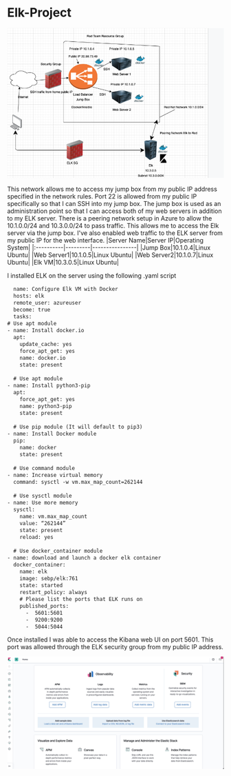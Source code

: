# Elk-Project
![ELK Network](ELK%20Network.png)

This network allows me to access my jump box from my public IP address specified in the network rules. Port 22 is allowed from my public IP specifically so that I can SSH into my jump box. The jump box is used as an administration point so that I can access both of my web servers in addition to my ELK server. There is a peering network setup in Azure to allow the 10.1.0.0/24 and 10.3.0.0/24 to pass traffic. This allows me to access the Elk server via the jump box. I've also enabled web traffic to the ELK server from my public IP for the web interface. 
|Server Name|Server IP|Operating System|
|:----------|---------|----------------|
|Jump Box|10.1.0.4|Linux Ubuntu|
|Web Server1|10.1.0.5|Linux Ubuntu|
|Web Server2|10.1.0.7|Linux Ubuntu|
|Elk VM|10.3.0.5|Linux Ubuntu|

I installed ELK on the server using the following .yaml script 

      name: Configure Elk VM with Docker
      hosts: elk
      remote_user: azureuser
      become: true
      tasks:
    # Use apt module
    - name: Install docker.io
      apt:
        update_cache: yes
        force_apt_get: yes
        name: docker.io
        state: present

      # Use apt module
    - name: Install python3-pip
      apt:
        force_apt_get: yes
        name: python3-pip
        state: present

      # Use pip module (It will default to pip3)
    - name: Install Docker module
      pip:
        name: docker
        state: present

      # Use command module
    - name: Increase virtual memory
      command: sysctl -w vm.max_map_count=262144

      # Use sysctl module
    - name: Use more memory
      sysctl:
        name: vm.max_map_count
        value: “262144”
        state: present
        reload: yes

      # Use docker_container module
    - name: download and launch a docker elk container
      docker_container:
        name: elk
        image: sebp/elk:761
        state: started
        restart_policy: always
        # Please list the ports that ELK runs on
        published_ports:
          -  5601:5601
          -  9200:9200
          -  5044:5044

Once installed I was able to access the Kibana web UI on port 5601. This port was allowed through the ELK security group from my public IP address. 

 ![kibana](kibana2.png)
